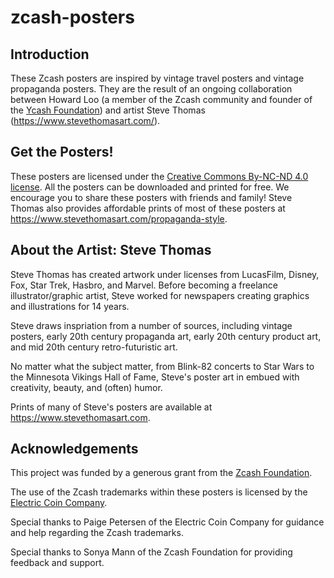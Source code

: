 # zcash-posters

## Introduction

These Zcash posters are inspired by vintage travel posters and vintage propaganda posters. They are the result of an ongoing collaboration between Howard Loo (a member of the Zcash community and founder of the [Ycash Foundation](https://www.ycash.xyz)) and artist Steve Thomas (https://www.stevethomasart.com/).

## Get the Posters!

These posters are licensed under the [Creative Commons By-NC-ND 4.0 license](https://creativecommons.org/licenses/by-nc-nd/4.0/). All the posters can be downloaded and printed for free. We encourage you to share these posters with friends and family! Steve Thomas also provides affordable prints of most of these posters at https://www.stevethomasart.com/propaganda-style.


## About the Artist: Steve Thomas

Steve Thomas has created artwork under licenses from LucasFilm, Disney, Fox, Star Trek, Hasbro, and Marvel. Before becoming a freelance illustrator/graphic artist, Steve worked for newspapers creating graphics and illustrations for 14 years.

Steve draws inspriation from a number of sources, including vintage posters, early 20th century propaganda art, early 20th century product art, and mid 20th century retro-futuristic art.

No matter what the subject matter, from Blink-82 concerts to Star Wars to the Minnesota Vikings Hall of Fame, Steve's poster art in embued with creativity, beauty, and (often) humor.

Prints of many of Steve's posters are available at https://www.stevethomasart.com.

## Acknowledgements

This project was funded by a generous grant from the [Zcash Foundation](https://www.zfnd.org).

The use of the Zcash trademarks within these posters is licensed by the [Electric Coin Company](https://electriccoin.co).

Special thanks to Paige Petersen of the Electric Coin Company for guidance and help regarding the Zcash trademarks.

Special thanks to Sonya Mann of the Zcash Foundation for providing feedback and support.
